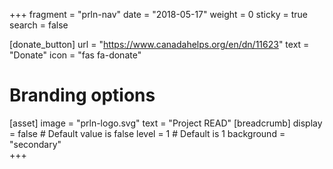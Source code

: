+++
fragment = "prln-nav"
date = "2018-05-17"
weight = 0
sticky = true
search = false

[donate_button]
  url = "https://www.canadahelps.org/en/dn/11623"
  text = "Donate" 
  icon = "fas fa-donate" 

# Branding options
[asset]
  image = "prln-logo.svg"
  text = "Project READ"
[breadcrumb]
  display = false # Default value is false
  level = 1 # Default is 1
  background = "secondary"  
+++
